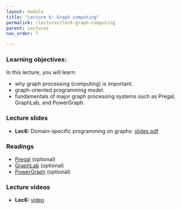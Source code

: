 ```yaml
---
layout: module
title: "Lecture 6: Graph computing"
permalink: /lectures/lec6-graph-computing
parent: Lectures
nav_order: 7

---
```

### Learning objectives:

In this lecture, you will learn:

* why graph processing (computing) is important.
* graph-oriented programming model.
* fundamentals of major graph processing systems such as Pregal, GraphLab, and PowerGraph.


### Lecture slides

* **Lec6:** Domain-specific programming on graphs: [slides pdf](/ds5110-spring23/assets/docs/lec6-graph-processing.pdf)


### Readings 

* [Pregal](https://research.google/pubs/pub37252/) (optional)
* [GraphLab](https://arxiv.org/ftp/arxiv/papers/1408/1408.2041.pdf) (optional)
* [PowerGraph](https://www.usenix.org/conference/osdi12/technical-sessions/presentation/gonzalez) (optional)


### Lecture videos

* **Lec6:** [video](#)
